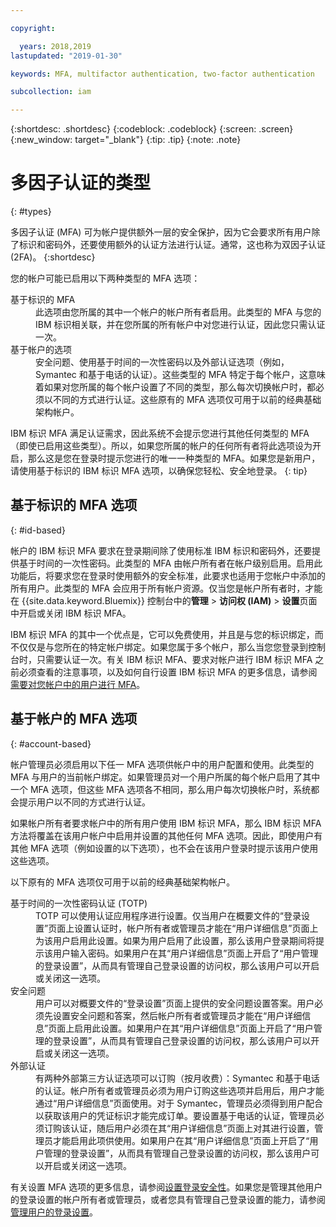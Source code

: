 ```yaml
---

copyright:

  years: 2018,2019
lastupdated: "2019-01-30"

keywords: MFA, multifactor authentication, two-factor authentication

subcollection: iam

---
```


{:shortdesc: .shortdesc}
{:codeblock: .codeblock}
{:screen: .screen}
{:new_window: target="_blank"}
{:tip: .tip}
{:note: .note}

# 多因子认证的类型
{: #types}

多因子认证 (MFA) 可为帐户提供额外一层的安全保护，因为它会要求所有用户除了标识和密码外，还要使用额外的认证方法进行认证。通常，这也称为双因子认证 (2FA)。
{:shortdesc}

您的帐户可能已启用以下两种类型的 MFA 选项：

<dl>
<dt>基于标识的 MFA</dt>
<dd>此选项由您所属的其中一个帐户的帐户所有者启用。此类型的 MFA 与您的 IBM 标识相关联，并在您所属的所有帐户中对您进行认证，因此您只需认证一次。</dd>
<dt>基于帐户的选项</dt>
<dd>安全问题、使用基于时间的一次性密码以及外部认证选项（例如，Symantec 和基于电话的认证）。这些类型的 MFA 特定于每个帐户，这意味着如果对您所属的每个帐户设置了不同的类型，那么每次切换帐户时，都必须以不同的方式进行认证。这些原有的 MFA 选项仅可用于以前的经典基础架构帐户。</dd>
</dl>

IBM 标识 MFA 满足认证需求，因此系统不会提示您进行其他任何类型的 MFA（即使已启用这些类型）。所以，如果您所属的帐户的任何所有者将此选项设为开启，那么这是您在登录时提示您进行的唯一一种类型的 MFA。如果您是新用户，请使用基于标识的 IBM 标识 MFA 选项，以确保您轻松、安全地登录。
{: tip}

## 基于标识的 MFA 选项
{: #id-based}

帐户的 IBM 标识 MFA 要求在登录期间除了使用标准 IBM 标识和密码外，还要提供基于时间的一次性密码。此类型的 MFA 由帐户所有者在帐户级别启用。启用此功能后，将要求您在登录时使用额外的安全标准，此要求也适用于您帐户中添加的所有用户。此类型的 MFA 会应用于所有帐户资源。仅当您是帐户所有者时，才能在 {{site.data.keyword.Bluemix}} 控制台中的**管理** > **访问权 (IAM)** > **设置**页面中开启或关闭 IBM 标识 MFA。

IBM 标识 MFA 的其中一个优点是，它可以免费使用，并且是与您的标识绑定，而不仅仅是与您所在的特定帐户绑定。如果您属于多个帐户，那么当您您登录到控制台时，只需要认证一次。有关 IBM 标识 MFA、要求对帐户进行 IBM 标识 MFA 之前必须查看的注意事项，以及如何自行设置 IBM 标识 MFA 的更多信息，请参阅[需要对您帐户中的用户进行 MFA](/docs/iam?topic=iam-enablemfa#enablemfa)。

## 基于帐户的 MFA 选项
{: #account-based}

帐户管理员必须启用以下任一 MFA 选项供帐户中的用户配置和使用。此类型的 MFA 与用户的当前帐户绑定。如果管理员对一个用户所属的每个帐户启用了其中一个 MFA 选项，但这些 MFA 选项各不相同，那么用户每次切换帐户时，系统都会提示用户以不同的方式进行认证。

如果帐户所有者要求帐户中的所有用户使用 IBM 标识 MFA，那么 IBM 标识 MFA 方法将覆盖在该用户帐户中启用并设置的其他任何 MFA 选项。因此，即使用户有其他 MFA 选项（例如设置的以下选项），也不会在该用户登录时提示该用户使用这些选项。

以下原有的 MFA 选项仅可用于以前的经典基础架构帐户。

<dl>
<dt>基于时间的一次性密码认证 (TOTP)</dt>
<dd>TOTP 可以使用认证应用程序进行设置。仅当用户在概要文件的“登录设置”页面上设置认证时，帐户所有者或管理员才能在“用户详细信息”页面上为该用户启用此设置。如果为用户启用了此设置，那么该用户登录期间将提示该用户输入密码。如果用户在其“用户详细信息”页面上开启了“用户管理的登录设置”，从而具有管理自己登录设置的访问权，那么该用户可以开启或关闭这一选项。</dd>
<dt>安全问题</dt>
<dd>用户可以对概要文件的“登录设置”页面上提供的安全问题设置答案。用户必须先设置安全问题和答案，然后帐户所有者或管理员才能在“用户详细信息”页面上启用此设置。如果用户在其“用户详细信息”页面上开启了“用户管理的登录设置”，从而具有管理自己登录设置的访问权，那么该用户可以开启或关闭这一选项。</dd>
<dt>外部认证</dt>
<dd>有两种外部第三方认证选项可以订购（按月收费）：Symantec 和基于电话的认证。帐户所有者或管理员必须为用户订购这些选项并启用后，用户才能通过“用户详细信息”页面使用。对于 Symantec，管理员必须得到用户配合以获取该用户的凭证标识才能完成订单。要设置基于电话的认证，管理员必须订购该认证，随后用户必须在其“用户详细信息”页面上对其进行设置，管理员才能启用此项供使用。如果用户在其“用户详细信息”页面上开启了“用户管理的登录设置”，从而具有管理自己登录设置的访问权，那么该用户可以开启或关闭这一选项。</dd>
</dl>

有关设置 MFA 选项的更多信息，请参阅[设置登录安全性](/docs/account?topic=account-login-settings#login-settings)。如果您是管理其他用户的登录设置的帐户所有者或管理员，或者您具有管理自己登录设置的能力，请参阅[管理用户的登录设置](/docs/iam?topic=iam-loginsettings#loginsettings)。
